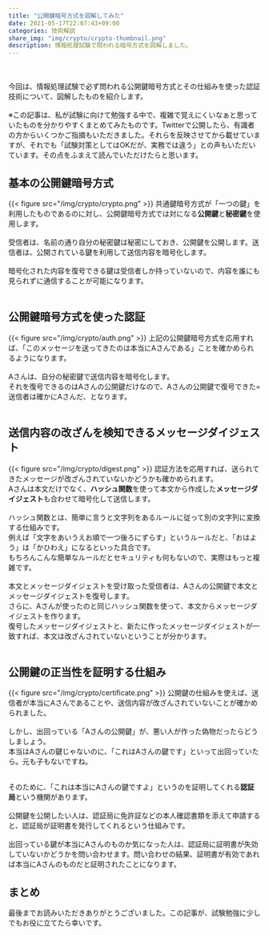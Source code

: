 ```yaml
---
title: "公開鍵暗号方式を図解してみた"
date: 2021-05-17T22:07:43+09:00
categories: 技術解説
share_img: "img/crypto/crypto-thumbnail.png"
description: 情報処理試験で問われる暗号方式を図解しました。
---
```

<br>
<br>
今回は、情報処理試験で必ず問われる公開鍵暗号方式とその仕組みを使った認証技術について、図解したものを紹介します。  
<br>
<br>
※この記事は、私が試験に向けて勉強する中で、複雑で覚えにくいなぁと思っていたものを分かりやすくまとめてみたものです。Twitterで公開したら、有識者の方からいくつかご指摘もいただきました。それらを反映させてから載せていますが、それでも「試験対策としてはOKだが、実務では違う」との声もいただいています。その点をふまえて読んでいただけたらと思います。

## 基本の公開鍵暗号方式
{{< figure src="/img/crypto/crypto.png" >}}
共通鍵暗号方式が「一つの鍵」を利用したものであるのに対し、公開鍵暗号方式では対になる**公開鍵**と**秘密鍵**を使用します。  
<br>
受信者は、名前の通り自分の秘密鍵は秘密にしておき、公開鍵を公開します。送信者は、公開されている鍵を利用して送信内容を暗号化します。  
<br>
暗号化された内容を復号できる鍵は受信者しか持っていないので、内容を誰にも見られずに通信することが可能になります。  
<br>

## 公開鍵暗号方式を使った認証
{{< figure src="/img/crypto/auth.png" >}}
上記の公開鍵暗号方式を応用すれば、「このメッセージを送ってきたのは本当にAさんである」ことを確かめられるようになります。  
<br>
Aさんは、自分の秘密鍵で送信内容を暗号化します。  
それを復号できるのはAさんの公開鍵だけなので、Aさんの公開鍵で復号できた=送信者は確かにAさんだ、となります。  
<br>

## 送信内容の改ざんを検知できるメッセージダイジェスト
{{< figure src="/img/crypto/digest.png" >}}
認証方法を応用すれば、送られてきたメッセージが改ざんされていないかどうかも確かめられます。  
Aさんは本文だけでなく、**ハッシュ関数**を使って本文から作成した**メッセージダイジェスト**も合わせて暗号化して送信します。  
<br> 
ハッシュ関数とは、簡単に言うと文字列をあるルールに従って別の文字列に変換する仕組みです。  
例えば「文字をあいうえお順で一つ後ろにずらす」というルールだと、「おはよう」は「かひわえ」になるといった具合です。  
もちろんこんな簡単なルールだとセキュリティも何もないので、実際はもっと複雑です。  
<br>
本文とメッセージダイジェストを受け取った受信者は、Aさんの公開鍵で本文とメッセージダイジェストを復号します。  
さらに、Aさんが使ったのと同じハッシュ関数を使って、本文からメッセージダイジェストを作ります。  
復号したメッセージダイジェストと、新たに作ったメッセージダイジェストが一致すれば、本文は改ざんされていないということが分かります。  
<br> 

## 公開鍵の正当性を証明する仕組み
{{< figure src="/img/crypto/certificate.png" >}}
公開鍵の仕組みを使えば、送信者が本当にAさんであることや、送信内容が改ざんされていないことが確かめられました。  
<br>
しかし、出回っている「Aさんの公開鍵」が、悪い人が作った偽物だったらどうしましょう。  
本当はAさんの鍵じゃないのに、「これはAさんの鍵です」といって出回っていたら。元も子もないですね。  
<br>

そのために、「これは本当にAさんの鍵ですよ」というのを証明してくれる**認証局**という機関があります。  
<br>
公開鍵を公開したい人は、認証局に免許証などの本人確認書類を添えて申請すると、認証局が証明書を発行してくれるという仕組みです。  
<br>
出回っている鍵が本当にAさんのものか気になった人は、認証局に証明書が失効していないかどうかを問い合わせます。問い合わせの結果、証明書が有効であれば本当にAさんのものだと証明されたことになります。  

## まとめ
最後までお読みいただきありがとうございました。この記事が、試験勉強に少しでもお役に立てたら幸いです。